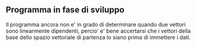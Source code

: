 ## Programma in fase di sviluppo

Il programma ancora non e' in grado di determinare quando due vettori sono linearmente dipendenti, percio' e' bene accertarsi che i vettori della base dello spazio vettoriale di partenza lo siano prima di immettere i dati.